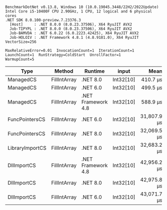 ```

BenchmarkDotNet v0.13.8, Windows 10 (10.0.19045.3448/22H2/2022Update)
Intel Core i5-10400F CPU 2.90GHz, 1 CPU, 12 logical and 6 physical cores
.NET SDK 8.0.100-preview.7.23376.3
  [Host]     : .NET 8.0.0 (8.0.23.37506), X64 RyuJIT AVX2
  Job-TIPYPL : .NET 8.0.0 (8.0.23.37506), X64 RyuJIT AVX2
  Job-BAMVDA : .NET 6.0.22 (6.0.2223.42425), X64 RyuJIT AVX2
  Job-HOLOIV : .NET Framework 4.8.1 (4.8.9181.0), X64 RyuJIT VectorSize=256

MaxRelativeError=0.01  InvocationCount=1  IterationCount=1  
LaunchCount=1  RunStrategy=ColdStart  UnrollFactor=1  
WarmupCount=5  

```
| Type            | Method       | Runtime            | input     | Mean        | Error | Median      | Min         | Max         | Allocated |
|---------------- |------------- |------------------- |---------- |------------:|------:|------------:|------------:|------------:|----------:|
| ManagedCS       | FillIntArray | .NET 8.0           | Int32[10] |    410.7 μs |    NA |    410.7 μs |    410.7 μs |    410.7 μs |     400 B |
| ManagedCS       | FillIntArray | .NET 6.0           | Int32[10] |    499.5 μs |    NA |    499.5 μs |    499.5 μs |    499.5 μs |     640 B |
| ManagedCS       | FillIntArray | .NET Framework 4.8 | Int32[10] |    588.9 μs |    NA |    588.9 μs |    588.9 μs |    588.9 μs |         - |
| FuncPointersCS  | FillIntArray | .NET 6.0           | Int32[10] | 31,807.9 μs |    NA | 31,807.9 μs | 31,807.9 μs | 31,807.9 μs |     640 B |
| FuncPointersCS  | FillIntArray | .NET 8.0           | Int32[10] | 32,069.5 μs |    NA | 32,069.5 μs | 32,069.5 μs | 32,069.5 μs |     400 B |
| LibraryImportCS | FillIntArray | .NET 8.0           | Int32[10] | 32,683.2 μs |    NA | 32,683.2 μs | 32,683.2 μs | 32,683.2 μs |     400 B |
| DllImportCS     | FillIntArray | .NET Framework 4.8 | Int32[10] | 42,956.2 μs |    NA | 42,956.2 μs | 42,956.2 μs | 42,956.2 μs |         - |
| DllImportCS     | FillIntArray | .NET 8.0           | Int32[10] | 42,975.8 μs |    NA | 42,975.8 μs | 42,975.8 μs | 42,975.8 μs |     400 B |
| DllImportCS     | FillIntArray | .NET 6.0           | Int32[10] | 43,071.7 μs |    NA | 43,071.7 μs | 43,071.7 μs | 43,071.7 μs |     640 B |
